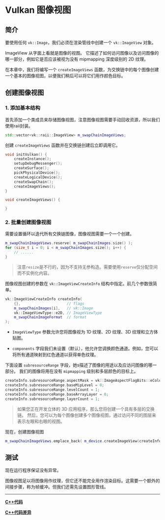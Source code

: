 # Vulkan 图像视图

## 简介

要使用任何 `vk::Image`，我们必须在渲染管线中创建一个 `vk::ImageView` 对象。

ImageView 从字面上看就是图像的视图。
它描述了如何访问图像以及访问图像的哪一部分，例如它是否应该被视为没有 mipmapping 深度级别的 2D 纹理。

在本章中，我们将编写一个 `createImageViews` 函数，为交换链中的每个图像创建一个基本的图像视图，以便我们稍后可以将它们用作颜色目标。

## 创建图像视图

### 1. 添加基本结构

首先添加一个类成员来存储图像视图，注意图像视图需要手动回收资源，所以我们使用raii封装。

```cpp
std::vector<vk::raii::ImageView> m_swapChainImageViews;
```

创建 `createImageViews` 函数并在交换链创建后立即调用它。

```cpp
void initVulkan() {
    createInstance();
    setupDebugMessenger();
    createSurface();
    pickPhysicalDevice();
    createLogicalDevice();
    createSwapChain();
    createImageViews();
}

void createImageViews() {

}
```

### 2. 批量创建图像视图

需要设置循环以迭代所有交换链图像，图像视图需要一个一个创建。

```cpp
m_swapChainImageViews.reserve( m_swapChainImages.size() );
for (size_t i = 0; i < m_swapChainImages.size(); i++) {
    // ......
}
```

> 注意`resize`是不行的，因为不支持无参构造。需要使用`reserve`仅分配空间而不实例化内容。

图像视图创建的参数在 `vk::ImageViewCreateInfo` 结构中指定。前几个参数很简单。

```cpp
vk::ImageViewCreateInfo createInfo(
    {},                     // flags
    m_swapChainImages[i],   // vk::Image
    vk::ImageViewType::e2D, // ImageViewType
    m_swapChainImageFormat  // format
);
```

- `ImageViewType` 参数允许您将图像视为 1D 纹理、2D 纹理、3D 纹理和立方体贴图。

- `components` 字段我们未设置（默认），他允许您调换颜色通道。例如，您可以将所有通道映射到红色通道以获得单色纹理。

下面设置 `subresourceRange` 字段，她s描述了图像的用途以及应访问图像的哪一部分。
我们的图像将用在没有 `mipmapping` 级别和多层颜色的目标上。

```cpp
createInfo.subresourceRange.aspectMask = vk::ImageAspectFlagBits::eColor;
createInfo.subresourceRange.baseMipLevel = 0;
createInfo.subresourceRange.levelCount = 1;
createInfo.subresourceRange.baseArrayLayer = 0;
createInfo.subresourceRange.layerCount = 1;
```

> 如果您正在开发立体的 3D 应用程序，那么您将创建一个具有多层的交换链。
> 然后，您可以为每个图像创建多个图像视图，通过访问不同的图层来表示左眼和右眼的视图。

现在，创建图像视图

```cpp
m_swapChainImageViews.emplace_back( m_device.createImageView(createInfo) );
```
## 测试

现在运行程序保证没有异常。

图像视图足以将图像用作纹理，但它还不能完全用作渲染目标。这需要一个额外的间接步骤，称为帧缓冲。但我们还需先设置图形管线。

---

**[C++代码](../codes/0112_imageview/main.cpp)**

**[C++代码差异](../codes/0112_imageview/main.diff)**
